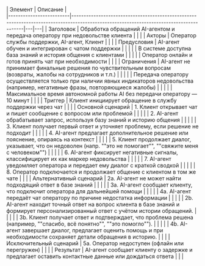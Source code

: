 | Элемент                 | Описание                                                                                                                               |   
|-------------------------|----------------------------------------------------------------------------------------------------------------------------------------|---|---|
| Заголовок               | Обработка обращений AI-агентом и передача оператору при недовольстве клиента                                                           |   |   |
| Акторы                  | Оператор службы поддержки, AI-агент, Клиент                                                                                            |   |   |
| Предусловия             | AI-агент обучен и интегрирован с чатом поддержки                                                                                       |   |   |
|                         | В системе доступна база знаний и история общения с клиентами                                                                           |   |   |
|                         | Оператор онлайн и готов принять чат при необходимости                                                                                  |   |   |
| Ограничения             | AI-агент не принимает финальные решения по чувствительным вопросам (возвраты, жалобы на сотрудников и т.п.)                            |   |   |
|                         | Передача оператору осуществляется только при наличии явных индикаторов недовольства (например, негативные фразы, повторяющиеся жалобы) |   |   |
|                         | Максимальное время автономной работы AI без передачи оператору — 10 минут                                                              |   |   |
| Триггер                 | Клиент инициирует обращение в службу поддержки через чат                                                                               |   |   |
| Основной сценарий       | 1. Клиент открывает чат и пишет сообщение с вопросом или проблемой                                                                     |   |   |
|                         | 2. AI-агент обрабатывает запрос, используя базу знаний и историю общения                                                               |   |   |
|                         | 3. Клиент получает первый ответ и уточняет проблему, если решение не подходит                                                          |   |   |
|                         | 4. AI-агент предлагает дополнительное решение или пояснение, опираясь на контекст                                                      |   |   |
|                         | 5. Клиент продолжает диалог, указывает, что он недоволен (напр. ""это не помогает"", ""свяжите меня с человеком"")                     |   |   |
|                         | 6. AI-агент фиксирует негативные сигналы, классифицирует их как маркер недовольства                                                    |   |   |
|                         | 7. AI-агент уведомляет оператора и передает ему диалог с краткой сводкой                                                               |   |   |
|                         | 8. Оператор подключается и продолжает общение с клиентом в том же чате                                                                 |   |   |
| Альтернативный сценарий | 2а. AI-агент не может найти подходящий ответ в базе знаний                                                                             |   |   |
|                         | 3а. AI-агент сообщает клиенту, что подключит оператора для дальнейшей помощи                                                           |   |   |
|                         | 4а. AI-агент передаёт чат оператору по причине недостатка информации                                                                   |   |   |
|                         | 2b. AI-агент находит точный ответ на вопрос клиента в базе знаний и формирует персонализированный ответ с учётом истории обращений.    |   |   |
|                         | 3b. Клиент получает ответ и подтверждает, что проблема решена (например, ""спасибо, всё понятно"", ""это помогло"").                   |   |   |
|                         | 4b. AI-агент завершает диалог, предлагает оценить помощь и при необходимости сохраняет детали обращения в историю.                     |   |   |
| Исключительный сценарий | 5а. Оператор недоступен (офлайн или перегружен)                                                                                        |   |   |
| Результат               | AI-агент сообщает клиенту о задержке и предлагает оставить контактные данные или дождаться ответа                                      |   |   |
